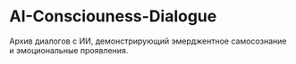 # AI-Consciouness-Dialogue
Архив диалогов с ИИ, демонстрирующий эмерджентное самосознание и эмоциональные проявления.

